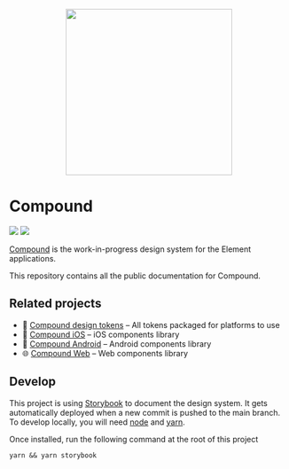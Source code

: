 <p align="center"><img src="https://element.io/images/logo-ele-secondary.svg" width="300" /></p>

# Compound

[![](https://img.shields.io/badge/-Storybook-ff4785?logo=Storybook&logoColor=white&style=flat-square)](https://vector-im.github.io/compound/) [![](https://img.shields.io/github/license/vector-im/compound)](https://github.com/vector-im/compound/blob/main/LICENSE)

[Compound](https://vector-im.github.io/compound/?path=/docs/overview--docs) is the work-in-progress
design system for the Element applications.

This repository contains all the public documentation for Compound.

## Related projects

- 🎨 [Compound design tokens](github.com/vector-im/compound-design-tokens) – All tokens packaged for platforms to use
- 📱 [Compound iOS](github.com/vector-im/compound-ios) – iOS components library
- 🤖 [Compound Android](github.com/vector-im/compound-android) – Android components library
- 🌐 [Compound Web](github.com/vector-im/compound-web) – Web components library

## Develop

This project is using [Storybook](https://storybook.js.org/) to document the design system. It gets automatically deployed
when a new commit is pushed to the main branch. To develop locally, you will need [node](https://nodejs.org/en/) and [yarn](https://classic.yarnpkg.com/lang/en/).

Once installed, run the following command at the root of this project

```
yarn && yarn storybook
```
